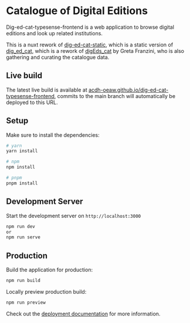 # Catalogue of Digital Editions 

Dig-ed-cat-typesense-frontend is a web application to browse digital editions and look up related institutions.


This is a nuxt rework of 
[dig-ed-cat-static](https://github.com/csae8092/dig-ed-cat-static), which is a static version of
[dig_ed_cat](https://github.com/acdh-oeaw/dig_ed_cat), which is a rework of
[digEds_cat](https://github.com/gfranzini/digEds_cat) by Greta Franzini, who is also gathering and curating the catalogue data.

## Live build

The latest live build is available at [acdh-oeaw.github.io/dig-ed-cat-typesense-frontend](https://acdh-oeaw.github.io/dig-ed-cat-typesense-frontend), commits to the main branch will automatically be deployed to this URL.

## Setup

Make sure to install the dependencies:

```bash
# yarn
yarn install

# npm
npm install

# pnpm
pnpm install
```

## Development Server

Start the development server on `http://localhost:3000`

```bash
npm run dev
or
npm run serve
```

## Production

Build the application for production:

```bash
npm run build
```

Locally preview production build:

```bash
npm run preview
```

Check out the [deployment documentation](https://nuxt.com/docs/getting-started/deployment) for more information.
